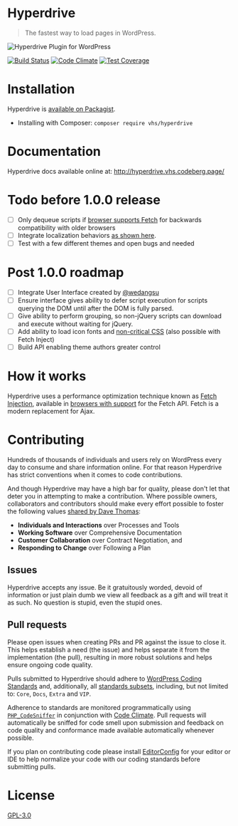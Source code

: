 # Hyperdrive

> The fastest way to load pages in WordPress.

![Hyperdrive Plugin for WordPress](https://codeberg.org/vhs/hyperdrive/blob/master/logo.png)

[![Build Status](https://travis-ci.org/vhs/hyperdrive.svg?branch=master)](https://travis-ci.org/vhs/hyperdrive)
[![Code Climate](https://codeclimate.com/github/vhs/hyperdrive/badges/gpa.svg)](https://codeclimate.com/github/vhs/hyperdrive)
[![Test Coverage](https://codeclimate.com/github/vhs/hyperdrive/badges/coverage.svg)](https://codeclimate.com/github/vhs/hyperdrive)

# Installation

Hyperdrive is [available on Packagist](https://packagist.org/packages/vhs/hyperdrive).

- Installing with Composer: `composer require vhs/hyperdrive`

# Documentation

Hyperdrive docs available online at:
http://hyperdrive.vhs.codeberg.page/

# Todo before 1.0.0 release

- [ ] Only dequeue scripts if [browser supports Fetch](http://caniuse.com/#search=fetch) for backwards compatibility with older browsers
- [ ] Integrate localization behaviors [as shown here](https://gist.github.com/vhs/64e8380010e43a526fb9c9ee511fad17#file-functions-php-L507).
- [ ] Test with a few different themes and open bugs and needed

# Post 1.0.0 roadmap

- [ ] Integrate User Interface created by [@wedangsu](https://github.com/wedangsusu)
- [ ] Ensure interface gives ability to defer script execution for scripts querying the DOM until after the DOM is fully parsed.
- [ ] Give ability to perform grouping, so non-jQuery scripts can download and execute without waiting for jQuery.
- [ ] Add ability to load icon fonts and [non-critical CSS](https://gist.github.com/scottjehl/87176715419617ae6994) (also possible with Fetch Inject)
- [ ] Build API enabling theme authors greater control

# How it works

Hyperdrive uses a performance optimization technique known as [Fetch Injection](https://hackcabin.com/post/managing-async-dependencies-javascript/), available in [browsers with support](http://caniuse.com/#search=fetch) for the Fetch API. Fetch is a modern replacement for Ajax.

# Contributing

Hundreds of thousands of individuals and users rely on WordPress every day to consume and share information online. For that reason Hyperdrive has strict conventions when it comes to code contributions.

And though Hyperdrive may have a high bar for quality, please don't let that deter you in attempting to make a contribution. Where possible owners, collaborators and contributors should make every effort possible to foster the following values [shared by Dave Thomas](https://pragdave.me/blog/2014/03/04/time-to-kill-agile.html):

- **Individuals and Interactions** over Processes and Tools
- **Working Software** over Comprehensive Documentation
- **Customer Collaboration** over Contract Negotiation, and
- **Responding to Change** over Following a Plan

## Issues

Hyperdrive accepts any issue. Be it gratuitously worded, devoid of information or just plain dumb we view all feedback as a gift and will treat it as such. No question is stupid, even the stupid ones.

## Pull requests

Please open issues when creating PRs and PR against the issue to close it. This helps establish a need (the issue) and helps separate it from the implementation (the pull), resulting in more robust solutions and helps ensure ongoing code quality.

Pulls submitted to Hyperdrive should adhere to [WordPress Coding Standards](https://github.com/WordPress-Coding-Standards/WordPress-Coding-Standards) and, additionally, all [standards subsets](https://github.com/WordPress-Coding-Standards/WordPress-Coding-Standards#standards-subsets), including, but not limited to: `Core`, `Docs`, `Extra` and `VIP`.

Adherence to standards are monitored programmatically using [`PHP_CodeSniffer`](https://github.com/squizlabs/PHP_CodeSniffer) in conjunction with [Code Climate](https://codeclimate.com/). Pull requests will automatically be sniffed for code smell upon submission and feedback on code quality and conformance made available automatically whenever possible.

If you plan on contributing code please install [EditorConfig](http://editorconfig.org/) for your editor or IDE to help normalize your code with our coding standards before submitting pulls.

# License

[GPL-3.0](https://opensource.org/licenses/GPL-3.0)
